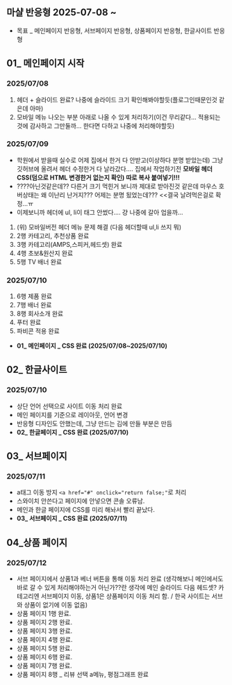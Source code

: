 ## 마샬 반응형 2025-07-08 ~
* 목표 _ 메인페이지 반응형, 서브페이지 반응형, 상품페이지 반응형, 한글사이트 반응형
## 01_ 메인페이지 시작
### 2025/07/08 
1. 헤더 + 슬라이드 완료? 나중에 슬라이드 크기 확인해봐야할듯(플로그인때문인것 같은데 아마)
2. 모바일 메뉴 나오는 부분 아래로 나올 수 있게 처리하기(이건 무리같다... 적용되는것에 감사하고 그만둘까... 한다면 다하고 나중에 처리해야할듯)
### 2025/07/09
* 학원에서 받을때 실수로 어제 집에서 한거 다 안받고(이상하다 분명 받았는데) 그냥 깃허브에 올려서 헤더 수정한거 다 날라갔다.... 집에서 작업하기전 **모바일 헤더 CSS(덤으로 HTML 변경한거 없는지 확인) 따로 복사 붙여넣기!!!**
* ????아닌것같은데?? 다른거 크기 먹힌거 보니까 제대로 받아진것 같은데 마우스 호버상태는 왜 이난리 난거지??? 어제는 분명 됬었는데??? <<결국 날려먹은걸로 확정...ㅠ
* 이제보니까 헤더에 ul, li이 태그 안썼다.... 걍 나중에 갈아 업을까...
1. (위) 모바일버전 헤더 메뉴 문제 해결 (다음 헤더할때 ul,li 쓰지 뭐)
2. 2행 카테고리, 추천상품 완료
3. 3행 카테고리(AMPS,스피커,헤드셋) 완료
4. 4행 초보&원산지 완료
5. 5행 TV 배너 완료
### 2025/07/10
1. 6행 제품 완료
2. 7행 배너 완료
3. 8행 회사소개 완료
4. 푸터 완료
5. 파비콘 적용 완료
* **01_ 메인페이지 _ CSS 완료 (2025/07/08~2025/07/10)**
## 02_ 한글사이트
### 2025/07/10
* 상단 언어 선택으로 사이트 이동 처리 완료
* 메인 페이지를 기준으로 레이아웃, 언어 변경
* 반응형 디자인도 안했는데, 그냥 만드는 김에 만들 부분은 만듬
* **02_ 한글페이지 _ CSS 완료 (2025/07/10)**
## 03_ 서브페이지
### 2025/07/11
* a태그 이동 방지 `<a href="#" onclick="return false;"`로 처리
* 스와이치 안쓴다고 페이지에 안넣으면 콘솔 오류남.
* 메인과 한글 페이지에 CSS를 미리 해놔서 빨리 끝났다.
* **03_ 서브페이지 _ CSS 완료 (2025/07/11)**
## 04_상품 페이지
### 2025/07/12
* 서브 페이지에서 상품1과 베너 버튼을 통해 이동 처리 완료 (생각해보니 메인에서도 바로 갈 수 있게 처리해야하는거 아닌가??란 생각에 메인 슬라이드 다음 헤드셋? 카테고리엔 서브페이지 이동, 상품1은 상품페이지 이동 처리 함. / 한국 사이트는 서브와 상품이 없기에 이동 없음)
* 상품 페이지 1행 완료.
* 상품 페이지 2행 완료.
* 상품 페이지 3행 완료.
* 상품 페이지 4행 완료.
* 상품 페이지 5행 완료.
* 상품 페이지 6행 완료.
* 상품 페이지 7행 완료.
* 상품 페이지 8행 _ 리뷰 선택 a메뉴, 평점그래프 완료

